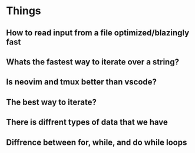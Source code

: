 # Things

## How to read input from a file optimized/blazingly fast

## Whats the fastest way to iterate over a string?

## Is neovim and tmux better than vscode?

## The best way to iterate?

## There is diffrent types of data that we have 

## Diffrence between for, while, and do while loops